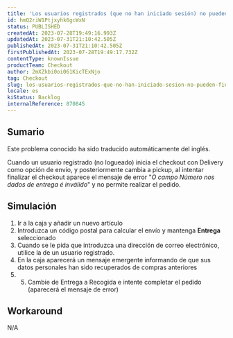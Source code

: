 ```yaml
---
title: 'Los usuarios registrados (que no han iniciado sesión) no pueden finalizar el proceso de pago cuando cambian de entrega a recogida en la página de pago.'
id: hmQ2riW1Ptjxyhk6gcWxN
status: PUBLISHED
createdAt: 2023-07-28T19:49:16.993Z
updatedAt: 2023-07-31T21:10:42.505Z
publishedAt: 2023-07-31T21:10:42.505Z
firstPublishedAt: 2023-07-28T19:49:17.732Z
contentType: knownIssue
productTeam: Checkout
author: 2mXZkbi0oi061KicTExNjo
tag: Checkout
slug: los-usuarios-registrados-que-no-han-iniciado-sesion-no-pueden-finalizar-el-proceso-de-pago-cuando-cambian-de-entrega-a-recogida-en-la-pagina-de-pago
locale: es
kiStatus: Backlog
internalReference: 870845
---
```


## Sumario

<div class="alert alert-info">
  <p>Este problema conocido ha sido traducido automáticamente del inglés.</p>
</div>


Cuando un usuario registrado (no logueado) inicia el checkout con Delivery como opción de envío, y posteriormente cambia a pickup, al intentar finalizar el checkout aparece el mensaje de error "_O campo Número nos dados de entrega é inválido_" y no permite realizar el pedido.


##

## Simulación



1. Ir a la caja y añadir un nuevo artículo
2. Introduzca un código postal para calcular el envío y mantenga **Entrega** seleccionado
3. Cuando se le pida que introduzca una dirección de correo electrónico, utilice la de un usuario registrado.
4. En la caja aparecerá un mensaje emergente informando de que sus datos personales han sido recuperados de compras anteriores
5. 5. Cambie de Entrega a Recogida e intente completar el pedido (aparecerá el mensaje de error)




## Workaround


N/A





